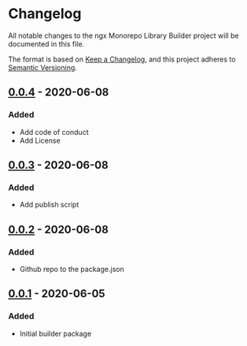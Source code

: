 # Changelog
All notable changes to the ngx Monorepo Library Builder project will be documented in this file.

The format is based on [Keep a Changelog](https://keepachangelog.com/en/1.0.0/),
and this project adheres to [Semantic Versioning](https://semver.org/spec/v2.0.0.html).

## [0.0.4] - 2020-06-08
### Added
- Add code of conduct
- Add License

## [0.0.3] - 2020-06-08
### Added
- Add publish script

## [0.0.2] - 2020-06-08
### Added
- Github repo to the package.json

## [0.0.1] - 2020-06-05
### Added
- Initial builder package 


[0.0.1]: https://github.com/deKaantje/ngx-library-builder/compare/v0.0.1
[0.0.2]: https://github.com/deKaantje/ngx-library-builder/compare/v0.0.1...v0.0.2
[0.0.3]: https://github.com/deKaantje/ngx-library-builder/compare/v0.0.2...v0.0.3
[0.0.4]: https://github.com/deKaantje/ngx-library-builder/compare/v0.0.3...v0.0.4
